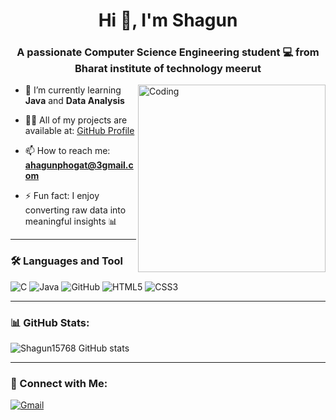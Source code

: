 <h1 align="center">Hi 👋, I'm Shagun</h1>
<h3 align="center">A passionate Computer Science Engineering student 💻 from Bharat institute of technology meerut </h3>

<img align="right" alt="Coding" width="300" src="https://media.giphy.com/media/qgQUggAC3Pfv687qPC/giphy.gif" />

- 🌱 I’m currently learning **Java** and **Data Analysis**

- 👨‍💻 All of my projects are available at: [GitHub Profile](https://github.com/shagunphogat)

- 📫 How to reach me: **ahagunphogat@3gmail.com**

- ⚡ Fun fact: I enjoy converting raw data into meaningful insights 📊

---

### 🛠️ Languages and Tool 
![C](https://img.shields.io/badge/C-00599C?style=for-the-badge&logo=c&logoColor=white)
![Java](https://img.shields.io/badge/Java-red?style=for-the-badge&logo=java&logoColor=white) 
![GitHub](https://img.shields.io/badge/GitHub-black?style=for-the-badge&logo=github&logoColor=white)
![HTML5](https://img.shields.io/badge/HTML5-E34F26?style=for-the-badge&logo=html5&logoColor=white)
![CSS3](https://img.shields.io/badge/CSS3-1572B6?style=for-the-badge&logo=css3&logoColor=white)


---

### 📊 GitHub Stats:

![Shagun15768 GitHub stats](https://github-readme-stats.vercel.app/api?username=shagun15768&show_icons=true&theme=tokyonight)

---

### 🔗 Connect with Me:

[![Gmail](https://img.shields.io/badge/Gmail-red?style=for-the-badge&logo=gmail&logoColor=white)](mailto:ahagunphogat@3gmail.com)
